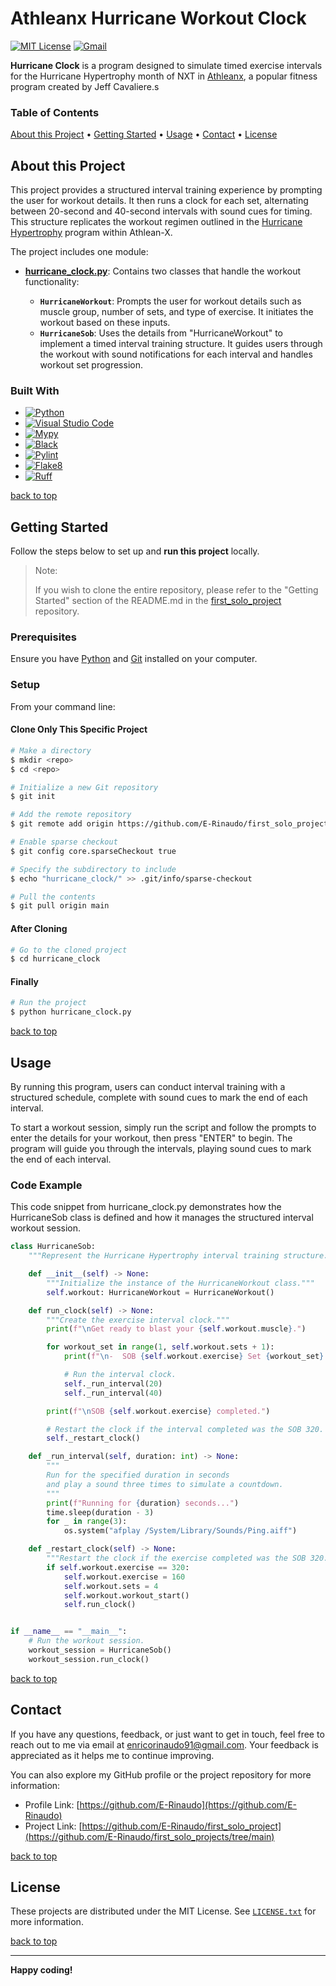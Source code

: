 # Athleanx Hurricane Workout Clock

[![MIT License][license-shield]][license-url]
[![Gmail][Gmail-shield]][Gmail-url]

**Hurricane Clock** is a program designed to simulate timed exercise intervals for the Hurricane Hypertrophy month of NXT in [Athleanx][Athleanx-url], a popular fitness program created by Jeff Cavaliere.s

<!-- markdownlint-disable MD001 -->
### Table of Contents

[About this Project](#about-this-project) •
[Getting Started](#getting-started) •
[Usage](#usage) •
[Contact](#contact) •
[License](#license)
<!-- markdownlint-enable MD001 -->

## About this Project

This project provides a structured interval training experience by prompting the user for workout details. It then runs a clock for each set, alternating between 20-second and 40-second intervals with sound cues for timing. This structure replicates the workout regimen outlined in the [Hurricane Hypertrophy][HurricaneHypertrophy-url] program within Athlean-X.

The project includes one module:

+ **[hurricane_clock.py][Hurricane-Clock-url]**:
Contains two classes that handle the workout functionality:

  + **`HurricaneWorkout`**: Prompts the user for workout details such as muscle group, number of sets, and type of exercise. It initiates the workout based on these inputs.
  + **`HurricaneSob`**: Uses the details from "HurricaneWorkout" to implement a timed interval training structure. It guides users through the workout with sound notifications for each interval and handles workout set progression.

### Built With

+ [![Python][Python-badge]][Python-url]
+ [![Visual Studio Code][VSCode-badge]][VSCode-url]
+ [![Mypy][Mypy-badge]][Mypy-url]
+ [![Black][Black-badge]][Black-url]
+ [![Pylint][Pylint-badge]][Pylint-url]
+ [![Flake8][Flake8-badge]][Flake8-url]
+ [![Ruff][Ruff-badge]][Ruff-url]
  
[back to top](#athleanx-hurricane-workout-clock)

## Getting Started

Follow the steps below to set up and **run this project** locally.

> Note:
>
> If you wish to clone the entire repository, please refer to the "Getting Started" section of the README.md in the [first_solo_project][First-Solo-Project-url] repository.

### Prerequisites

Ensure you have [Python][Python-download] and [Git][Git-download] installed on your computer.

### Setup

From your command line:

#### Clone Only This Specific Project

```bash
# Make a directory
$ mkdir <repo>
$ cd <repo>

# Initialize a new Git repository
$ git init

# Add the remote repository
$ git remote add origin https://github.com/E-Rinaudo/first_solo_projects.git

# Enable sparse checkout
$ git config core.sparseCheckout true

# Specify the subdirectory to include
$ echo "hurricane_clock/" >> .git/info/sparse-checkout

# Pull the contents
$ git pull origin main
```

#### After Cloning

```bash
# Go to the cloned project
$ cd hurricane_clock
```

#### Finally

```bash
# Run the project
$ python hurricane_clock.py
```

[back to top](#athleanx-hurricane-workout-clock)

## Usage

By running this program, users can conduct interval training with a structured schedule, complete with sound cues to mark the end of each interval.

To start a workout session, simply run the script and follow the prompts to enter the details for your workout, then press "ENTER" to begin. The program will guide you through the intervals, playing sound cues to mark the end of each interval.

### Code Example

This code snippet from hurricane_clock.py demonstrates how the HurricaneSob class is defined and how it manages the structured interval workout session.

```py
class HurricaneSob:
    """Represent the Hurricane Hypertrophy interval training structure."""

    def __init__(self) -> None:
        """Initialize the instance of the HurricaneWorkout class."""
        self.workout: HurricaneWorkout = HurricaneWorkout()

    def run_clock(self) -> None:
        """Create the exercise interval clock."""
        print(f"\nGet ready to blast your {self.workout.muscle}.")

        for workout_set in range(1, self.workout.sets + 1):
            print(f"\n-  SOB {self.workout.exercise} Set {workout_set}:")

            # Run the interval clock.
            self._run_interval(20)
            self._run_interval(40)

        print(f"\nSOB {self.workout.exercise} completed.")

        # Restart the clock if the interval completed was the SOB 320.
        self._restart_clock()

    def _run_interval(self, duration: int) -> None:
        """
        Run for the specified duration in seconds
        and play a sound three times to simulate a countdown.
        """
        print(f"Running for {duration} seconds...")
        time.sleep(duration - 3)
        for _ in range(3):
            os.system("afplay /System/Library/Sounds/Ping.aiff")

    def _restart_clock(self) -> None:
        """Restart the clock if the exercise completed was the SOB 320."""
        if self.workout.exercise == 320:
            self.workout.exercise = 160
            self.workout.sets = 4
            self.workout.workout_start()
            self.run_clock()


if __name__ == "__main__":
    # Run the workout session.
    workout_session = HurricaneSob()
    workout_session.run_clock()
```

[back to top](#athleanx-hurricane-workout-clock)

## Contact

If you have any questions, feedback, or just want to get in touch, feel free to reach out to me via email at <enricorinaudo91@gmail.com>.
Your feedback is appreciated as it helps me to continue improving.

You can also explore my GitHub profile or the project repository for more information:

+ Profile Link: [https://github.com/E-Rinaudo](https://github.com/E-Rinaudo)
+ Project Link: [https://github.com/E-Rinaudo/first_solo_project](https://github.com/E-Rinaudo/first_solo_projects/tree/main)

[back to top](#athleanx-hurricane-workout-clock)

## License

These projects are distributed under the MIT License. See [`LICENSE.txt`][license-url] for more information.

[back to top](#athleanx-hurricane-workout-clock)

---

**Happy coding!**

<!-- SHIELDS -->
[license-shield]: https://img.shields.io/github/license/E-Rinaudo/first_solo_projects.svg?style=flat
[license-url]: https://github.com/E-Rinaudo/first_solo_projects/blob/main/LICENSE.txt
[Gmail-shield]: https://img.shields.io/badge/Gmail-D14836?style=flat&logo=gmail&logoColor=white
[Gmail-url]: mailto:enricorinaudo91@gmail.com

<!-- BADGES -->
[Python-badge]: https://img.shields.io/badge/python-3670A0?logo=python&logoColor=ffdd54&style=flat
[Python-url]: https://docs.python.org/3/
[VSCode-badge]: https://img.shields.io/badge/Visual%20Studio%20Code-007ACC?logo=visualstudiocode&logoColor=fff&style=flat
[VSCode-url]: https://code.visualstudio.com/docs
[Mypy-badge]: https://img.shields.io/badge/mypy-checked-blue?style=flat
[Mypy-url]: https://mypy.readthedocs.io/
[Black-badge]: https://img.shields.io/badge/code%20style-black-000000.svg
[Black-url]: https://black.readthedocs.io/en/stable/
[Pylint-badge]: https://img.shields.io/badge/linting-pylint-yellowgreen?style=flat
[Pylint-url]: https://pylint.readthedocs.io/
[Ruff-badge]: https://img.shields.io/endpoint?url=https://raw.githubusercontent.com/astral-sh/ruff/main/assets/badge/v2.json
[Ruff-url]: https://docs.astral.sh/ruff/tutorial/
[Flake8-badge]: https://img.shields.io/badge/linting-flake8-blue?style=flat
[Flake8-url]: https://flake8.pycqa.org/en/latest/

<!-- PROJECTS LINKS -->
[Hurricane-Clock-url]: https://github.com/E-Rinaudo/first_solo_projects/blob/main/hurricane_clock/hurricane_clock.py

<!-- MAIN README -->
[First-Solo-Project-url]: https://github.com/E-Rinaudo/first_solo_projects/blob/main/README.md

<!-- MISCELLANEA -->
[Athleanx-url]: https://athleanx.com/
[HurricaneHypertrophy-url]: https://athleanx.com/nxt

<!-- PREREQUISITES LINKS -->
[Python-download]: https://www.python.org/downloads/
[Git-download]: https://git-scm.com
